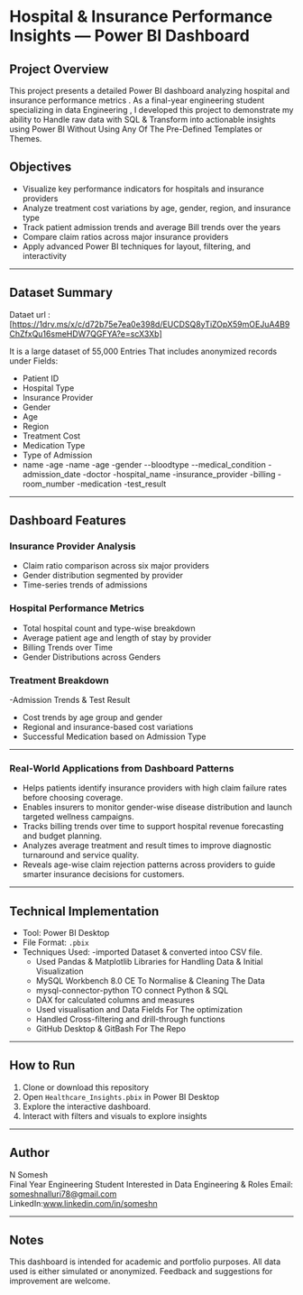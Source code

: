 # Hospital & Insurance Performance Insights — Power BI Dashboard

## Project Overview

This project presents a detailed Power BI dashboard analyzing hospital and insurance performance metrics .
As a final-year engineering student specializing in data Engineering , I developed this project to demonstrate my ability to Handle raw data with SQL & Transform into actionable insights using Power BI Without Using Any Of The Pre-Defined Templates or Themes.


## Objectives

- Visualize key performance indicators for hospitals and insurance providers
- Analyze treatment cost variations by age, gender, region, and insurance type
- Track patient admission trends and average Bill trends over the years 
- Compare claim ratios across major insurance providers
- Apply advanced Power BI techniques for layout, filtering, and interactivity

---

## Dataset Summary
Dataet url :[https://1drv.ms/x/c/d72b75e7ea0e398d/EUCDSQ8yTiZOpX59mOEJuA4B9ChZfxQu16smeHDW7QGFYA?e=scX3Xb]

It is a large dataset of 55,000 Entries  That  includes anonymized records under Fields:
- Patient ID  
- Hospital Type  
- Insurance Provider  
- Gender  
- Age  
- Region  
- Treatment Cost  
- Medication Type
- Type of Admission
- name
-age
-name
-age
-gender
--bloodtype
--medical_condition
-admission_date
-doctor
-hospital_name
-insurance_provider
-billing
-room_number
-medication
-test_result



---

## Dashboard Features

### Insurance Provider Analysis
- Claim ratio comparison across six major providers
- Gender distribution segmented by provider
- Time-series trends of admissions

### Hospital Performance Metrics
- Total hospital count and type-wise breakdown
- Average patient age and length of stay by provider
- Billing Trends over Time
- Gender Distributions across Genders

### Treatment Breakdown
-Admission Trends & Test Result
- Cost trends by age group and gender
- Regional and insurance-based cost variations
- Successful Medication based on Admission Type

---
### Real-World Applications from Dashboard Patterns
- Helps patients identify insurance providers with high claim failure rates before choosing coverage.
- Enables insurers to monitor gender-wise disease distribution and launch targeted wellness campaigns.
- Tracks billing trends over time to support hospital revenue forecasting and budget planning.
- Analyzes average treatment and result times to improve diagnostic turnaround and service quality.
- Reveals age-wise claim rejection patterns across providers to guide smarter insurance decisions for customers.


---
## Technical Implementation

- Tool: Power BI Desktop  
- File Format: `.pbix`  
- Techniques Used:
  -imported Dataset & converted intoo CSV file.
  - Used Pandas & Matplotlib Libraries for Handling Data & Initial Visualization
  - MySQL Workbench 8.0 CE To Normalise & Cleaning The Data
  - mysql-connector-python TO connect Python & SQL 
  - DAX for calculated columns and measures
  - Used visualisation and Data Fields  For The optimization
  -  Handled Cross-filtering and drill-through functions
  - GitHub Desktop & GitBash For The Repo
  
---

## How to Run

1. Clone or download this repository  
2. Open `Healthcare_Insights.pbix` in Power BI Desktop  
3. Explore the interactive dashboard.  
4.  Interact with filters and visuals to explore insights 

---

## Author

N Somesh  
Final Year Engineering Student Interested in Data Engineering & Roles 
Email: someshnalluri78@gmail.com  
LinkedIn:www.linkedin.com/in/someshn

---

## Notes

This dashboard is intended for academic and portfolio purposes. All data used is either simulated or anonymized. Feedback and suggestions for improvement are welcome.

